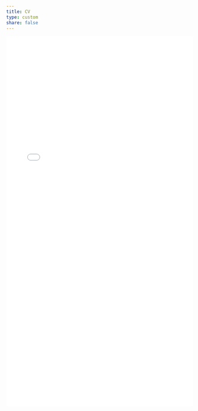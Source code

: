```yaml
---
title: CV
type: custom
share: false
---
```


<embed src="/files/cv.pdf" width="100%" height="1000px" type="application/pdf" >
